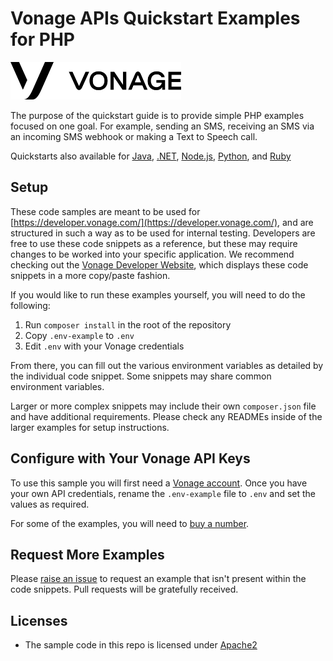 # Vonage APIs Quickstart Examples for PHP

<img src="vonage_logo.png" height="60px" alt="Vonage logo" />

The purpose of the quickstart guide is to provide simple PHP examples focused on one goal. For example, sending an SMS, receiving an SMS via an incoming SMS webhook or making a Text to Speech call.

Quickstarts also available for [Java](https://github.com/nexmo/nexmo-java-code-snippets), [.NET](https://github.com/nexmo/nexmo-dotnet-code-snippets), [Node.js](https://github.com/nexmo/nexmo-node-code-snippets), [Python](https://github.com/nexmo/nexmo-python-code-snippets), and [Ruby](https://github.com/nexmo/nexmo-ruby-code-snippets)

## Setup

These code samples are meant to be used for [https://developer.vonage.com/](https://developer.vonage.com/), and are structured in such a way as to be used for internal testing. Developers are free to use these code snippets as a reference, but these may require changes to be worked into your specific application. We recommend checking out the [Vonage Developer Website](https://developer.vonage.com/), which displays these code snippets in a more copy/paste fashion.

If you would like to run these examples yourself, you will need to do the following:

1. Run `composer install` in the root of the repository
2. Copy `.env-example` to `.env`
3. Edit `.env` with your Vonage credentials

From there, you can fill out the various environment variables as detailed by the individual code snippet. Some snippets may share common environment variables. 

Larger or more complex snippets may include their own `composer.json` file and have additional requirements. Please check any READMEs inside of the larger examples for setup instructions.

## Configure with Your Vonage API Keys

To use this sample you will first need a [Vonage account](https://dashboard.vonage.com/sign-up). Once you have your own API credentials, rename
the `.env-example` file to `.env` and set the values as required.

For some of the examples, you will need to [buy a number](https://dashboard.vonage.com/buy-numbers).

## Request More Examples

Please [raise an issue](/../../issues/) to request an example that isn't present within the code snippets. Pull requests will be gratefully received.

## Licenses

- The sample code in this repo is licensed under [Apache2](LICENSE.md)

